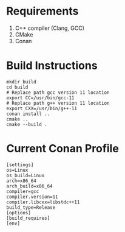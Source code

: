 # Requirements
1. C++ compiler (Clang, GCC)
2. CMake
3. Conan

# Build Instructions
```
mkdir build
cd build
# Replace path gcc version 11 location
export CC=/usr/bin/gcc-11
# Replace path g++ version 11 location
export CXX=/usr/bin/g++-11
conan install ..
cmake ..
cmake --build .
```

# Current Conan Profile
```
[settings]
os=Linux
os_build=Linux
arch=x86_64
arch_build=x86_64
compiler=gcc
compiler.version=11
compiler.libcxx=libstdc++11
build_type=Release
[options]
[build_requires]
[env]
```